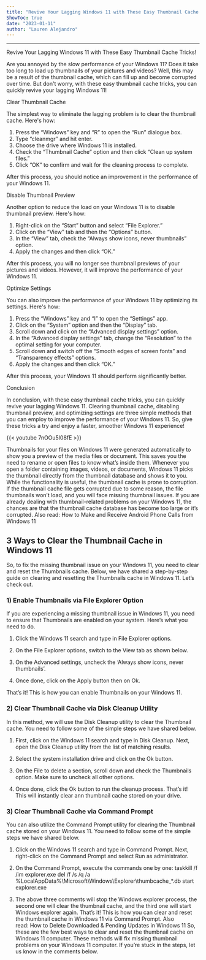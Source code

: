 ```yaml
---
title: "Revive Your Lagging Windows 11 with These Easy Thumbnail Cache Tricks!"
ShowToc: true 
date: "2023-01-11"
author: "Lauren Alejandro"
---
```

*****
Revive Your Lagging Windows 11 with These Easy Thumbnail Cache Tricks!

Are you annoyed by the slow performance of your Windows 11? Does it take too long to load up thumbnails of your pictures and videos? Well, this may be a result of the thumbnail cache, which can fill up and become corrupted over time. But don't worry, with these easy thumbnail cache tricks, you can quickly revive your lagging Windows 11!

Clear Thumbnail Cache

The simplest way to eliminate the lagging problem is to clear the thumbnail cache. Here's how:

1. Press the “Windows” key and “R” to open the “Run” dialogue box.
2. Type “cleanmgr” and hit enter.
3. Choose the drive where Windows 11 is installed.
4. Check the “Thumbnail Cache” option and then click “Clean up system files.”
5. Click “OK” to confirm and wait for the cleaning process to complete.

After this process, you should notice an improvement in the performance of your Windows 11.

Disable Thumbnail Preview

Another option to reduce the load on your Windows 11 is to disable thumbnail preview. Here's how:

1. Right-click on the “Start” button and select “File Explorer.”
2. Click on the “View” tab and then the “Options” button.
3. In the “View” tab, check the “Always show icons, never thumbnails” option.
4. Apply the changes and then click “OK.”

After this process, you will no longer see thumbnail previews of your pictures and videos. However, it will improve the performance of your Windows 11.

Optimize Settings

You can also improve the performance of your Windows 11 by optimizing its settings. Here's how:

1. Press the “Windows” key and “I” to open the “Settings” app.
2. Click on the “System” option and then the “Display” tab.
3. Scroll down and click on the “Advanced display settings” option.
4. In the “Advanced display settings” tab, change the “Resolution” to the optimal setting for your computer.
5. Scroll down and switch off the “Smooth edges of screen fonts” and “Transparency effects” options.
6. Apply the changes and then click “OK.”

After this process, your Windows 11 should perform significantly better.

Conclusion

In conclusion, with these easy thumbnail cache tricks, you can quickly revive your lagging Windows 11. Clearing thumbnail cache, disabling thumbnail preview, and optimizing settings are three simple methods that you can employ to improve the performance of your Windows 11. So, give these tricks a try and enjoy a faster, smoother Windows 11 experience!

{{< youtube 7nOOu5l08fE >}} 



Thumbnails for your files on Windows 11 were generated automatically to show you a preview of the media files or document. This saves you the need to rename or open files to know what’s inside them. Whenever you open a folder containing images, videos, or documents, Windows 11 picks the thumbnail directly from the thumbnail database and shows it to you.
While the functionality is useful, the thumbnail cache is prone to corruption. If the thumbnail cache file gets corrupted due to some reason, the file thumbnails won’t load, and you will face missing thumbnail issues. If you are already dealing with thumbnail-related problems on your Windows 11, the chances are that the thumbnail cache database has become too large or it’s corrupted.
Also read: How to Make and Receive Android Phone Calls from Windows 11

 
## 3 Ways to Clear the Thumbnail Cache in Windows 11


So, to fix the missing thumbnail issue on your Windows 11, you need to clear and reset the Thumbnails cache. Below, we have shared a step-by-step guide on clearing and resetting the Thumbnails cache in Windows 11. Let’s check out.

 
### 1) Enable Thumbnails via File Explorer Option


If you are experiencing a missing thumbnail issue in Windows 11, you need to ensure that Thumbnails are enabled on your system. Here’s what you need to do.
1. Click the Windows 11 search and type in File Explorer options.

2. On the File Explorer options, switch to the View tab as shown below.

3. On the Advanced settings, uncheck the ‘Always show icons, never thumbnails’.

4. Once done, click on the Apply button then on Ok.

That’s it! This is how you can enable Thumbnails on your Windows 11.

 
### 2) Clear Thumbnail Cache via Disk Cleanup Utility


In this method, we will use the Disk Cleanup utility to clear the Thumbnail cache. You need to follow some of the simple steps we have shared below.
1. First, click on the Windows 11 search and type in Disk Cleanup. Next, open the Disk Cleanup utility from the list of matching results.

2. Select the system installation drive and click on the Ok button.

3. On the File to delete a section, scroll down and check the Thumbnails option. Make sure to uncheck all other options.

4. Once done, click the Ok button to run the cleanup process.
That’s it! This will instantly clear ann thumbnail cache stored on your drive.

 
### 3) Clear Thumbnail Cache via Command Prompt


You can also utilize the Command Prompt utility for clearing the Thumbnail cache stored on your Windows 11. You need to follow some of the simple steps we have shared below.
1. Click on the Windows 11 search and type in Command Prompt. Next, right-click on the Command Prompt and select Run as administrator.

2. On the Command Prompt, execute the commands one by one:
taskkill /f /im explorer.exe
del /f /s /q /a %LocalAppData%\Microsoft\Windows\Explorer\thumbcache_*.db
start explorer.exe

3. The above three comments will stop the Windows explorer process, the second one will clear the thumbnail cache, and the third one will start Windows explorer again.
That’s it! This is how you can clear and reset the thumbnail cache in Windows 11 via Command Prompt.
Also read: How to Delete Downloaded & Pending Updates in Windows 11
So, these are the few best ways to clear and reset the thumbnail cache on Windows 11 computer. These methods will fix missing thumbnail problems on your Windows 11 computer. If you’re stuck in the steps, let us know in the comments below.




